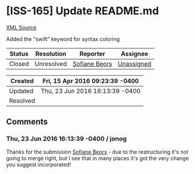 # [ISS-165] Update README.md

[XML Source](./xml/ISS-165.xml)
<p><p>Added the "swift" keyword for syntax coloring</p></p>





Status|Resolution|Reporter|Assignee
------|----------|--------|--------
Closed|Unresolved|[Sofiane Beors](TheAbstractDev)|[Unassigned]($-1)





Created|Fri, 15 Apr 2016 09:23:39 -0400
-------|--------------
Updated|Thu, 23 Jun 2016 16:13:39 -0400
Resolved|


## Comments




### Thu, 23 Jun 2016 16:13:39 -0400 / jonog 

<p><p>Thanks for the submission <a href="http://jira.perfect.org:8080/secure/ViewProfile.jspa?name=TheAbstractDev" class="user-hover" rel="TheAbstractDev">Sofiane Beors</a> - due to the restructuring it's not going to merge right, but I see that in many places it's got the very change you suggest incorporated!</p></p>


